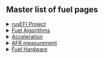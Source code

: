 ## Master list of fuel pages 

<details><summary><u>rusEFI Project</u></summary>

* [rusEFI Project Fuel](rusEFI-project-Fuel)

</details>

<details><summary><u>Fuel Algorithms</u></summary>

* [Fuel Overview](Fuel_Overview)
* [Cranking](Cranking)
* [AlphaN](AlphaN)
* [Speed Density](Speed_Density)
* [Mass Air Flow](MAF)

</details>

<details><summary><u>Acceleration</u></summary>

* [Overview](Acceleration_Compensation)
* [X-Tau Wall Wetting](X-tau_Wall_Wetting)
* TPS. - Coming Soon

</details>

<details><summary><u>AFR measurement</u></summary>

* [Wide Band Sensors](Wide_Band_Sensors)
* [Do I need a wideband](do_i_need_wideband_oxygen_sensor)
* [Old WBO2 page](WBO)

</details>

<details><summary><u>Fuel Hardware</u></summary>

* [Converting from Carb](how_to_convert_from_carburetor_to_EFI)
* [GDI Status](GDI_Status)
* [Basic Injector wiring](FAQ-Basic-Wiring-and-Connections)
* Fuel injectors - Coming Soon

</details>


